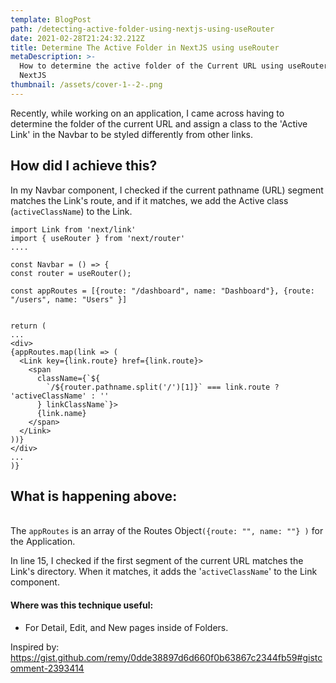 ```yaml
---
template: BlogPost
path: /detecting-active-folder-using-nextjs-using-useRouter
date: 2021-02-28T21:24:32.212Z
title: Determine The Active Folder in NextJS using useRouter
metaDescription: >-
  How to determine the active folder of the Current URL using useRouter in
  NextJS
thumbnail: /assets/cover-1--2-.png
---
```

Recently, while working on an application, I came across having to determine the folder of the current URL and assign a class to the 'Active Link' in the Navbar to be styled differently from other links.

## How did I achieve this?

 In my Navbar component, I checked if the current pathname (URL) segment matches the Link's route, and if it matches, we add the Active class (`activeClassName`) to the Link.

```
import Link from 'next/link'
import { useRouter } from 'next/router'
....

const Navbar = () => {
const router = useRouter();

const appRoutes = [{route: "/dashboard", name: "Dashboard"}, {route: "/users", name: "Users" }]


return (
...
<div>
{appRoutes.map(link => (
  <Link key={link.route} href={link.route}>
    <span
      className={`${
        `/${router.pathname.split('/')[1]}` === link.route ? 'activeClassName' : ''
      } linkClassName`}>
      {link.name}
    </span>
  </Link>
))}
</div>
...
)}

```

## What is happening above:

\
The `appRoutes` is an array of the Routes Object`({route: "", name: ""} )` for the Application. 

In line 15, I checked if the first segment of the current URL matches the Link's directory. When it matches, it adds the '`activeClassName`' to the Link component. 

#### Where was this technique useful:

* For Detail, Edit, and New pages inside of Folders.

Inspired by:\
https://gist.github.com/remy/0dde38897d6d660f0b63867c2344fb59#gistcomment-2393414
